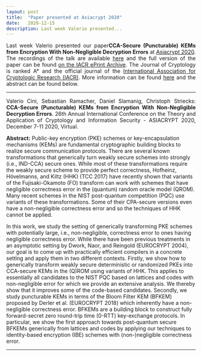 ```yaml
---
layout: post
title:  "Paper presented at Asiacrypt 2020"
date:   2020-12-15
description: Last week Valerio presented...
---
```


<p class="blockquote" align="justify">Last week Valerio presented our paper<b>CCA-Secure (Puncturable) KEMs from Encryption With Non-Negligible Decryption Errors</b> at <a href="https://asiacrypt.iacr.org/2020/" target="_blank">Asiacrypt 2020</a>. The recordings of the talk are available <a href="https://youtube.com/watch?v=UoqhyFyLnn4" target="_blank">here</a> and the full version of the paper can be found <a href="https://eprint.iacr.org/2020/1548" target="_blank">on the IACR ePrint Archive</a>. The Journal of Cryptology is ranked A* and the official journal of the <a href="https://www.iacr.org/" target="_blank">International Association for Cryptologic Research (IACR)</a>. More information can be found <a href="https://profet.at/pubs/" target="_blank">here</a> and the abstract can be found below.
</p>

<hr> 
<p class="blockquote" align="justify">Valerio Cini, Sebastian Ramacher, Daniel Slamanig, Christoph Striecks: <b>CCA-Secure (Puncturable) KEMs from Encryption With Non-Negligible Decryption Errors</b>. 26th Annual International Conference on the Theory and Application of Cryptology and Information Security - ASIACRYPT 2020, 
December 7-11 2020, Virtual.</p>

<p><b>Abstract:</b> Public-key encryption (PKE) schemes or key-encapsulation mechanisms (KEMs) are fundamental cryptographic building blocks to realize secure communication protocols. There are several known transformations that generically turn weakly secure schemes into strongly (i.e., IND-CCA) secure ones. While most of these transformations require the weakly secure scheme to provide perfect correctness, Hofheinz, Hövelmanns, and Kiltz (HHK) (TCC 2017) have recently shown that variants of the Fujisaki-Okamoto (FO) transform can work with schemes that have negligible correctness error in the (quantum) random oracle model (QROM). Many recent schemes in the NIST post-quantum competition (PQC) use variants of these transformations. Some of their CPA-secure versions even have a non-negligible correctness error and so the techniques of HHK cannot be applied.

In this work, we study the setting of generically transforming PKE schemes with potentially large, i.e., non-negligible, correctness error to ones having negligible correctness error. While there have been previous treatments in an asymptotic setting by Dwork, Naor, and Reingold (EUROCRYPT 2004), our goal is to come up with practically efficient compilers in a concrete setting and apply them in two different contexts. Firstly, we show how to generically transform weakly secure deterministic or randomized PKEs into CCA-secure KEMs in the (Q)ROM using variants of HHK. This applies to essentially all candidates to the NIST PQC based on lattices and codes with non-negligible error for which we provide an extensive analysis. We thereby show that it improves some of the code-based candidates. Secondly, we study puncturable KEMs in terms of the Bloom Filter KEM (BFKEM) proposed by Derler et al. (EUROCRYPT 2018) which inherently have a non-negligible correctness error. BFKEMs are a building block to construct fully forward-secret zero round-trip time (0-RTT) key-exchange protocols. In particular, we show the first approach towards post-quantum secure BFKEMs generically from lattices and codes by applying our techniques to identity-based encryption (IBE) schemes with (non-)negligible correctness error.</p>
<hr> 
